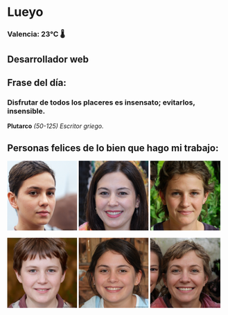 # Lueyo
### Valencia:  23°C 🌡️
## Desarrollador web
## Frase del día:
<!-- START QUOTE -->
### Disfrutar de todos los placeres es insensato; evitarlos, insensible.
**Plutarco** *(50-125) Escritor griego.*
<!-- END QUOTE -->






## Personas felices de lo bien que hago mi trabajo:

<p float="left">
  <img src="src/image_0.png" width="32%" />
  <img src="src/image_1.png" width="32%" /> 
  <img src="src/image_2.png" width="32%" />
</p>
<p float="left">
  <img src="src/image_3.png" width="32%" />
  <img src="src/image_4.png" width="32%" /> 
  <img src="src/image_5.png" width="32%" />
</p>
